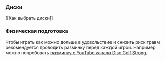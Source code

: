 ### Диски
[[Как выбрать диски]]
### Физическая подготовка
Чтобы играть как можно дольше в удовольствие и снизить риск травм рекомендуется проводить разминку перед каждой игрой.
Например можно попробовать [разминку с YouTube канала Disc Golf Strong.](https://www.youtube.com/watch?v=ARWtjtkWQ18)

